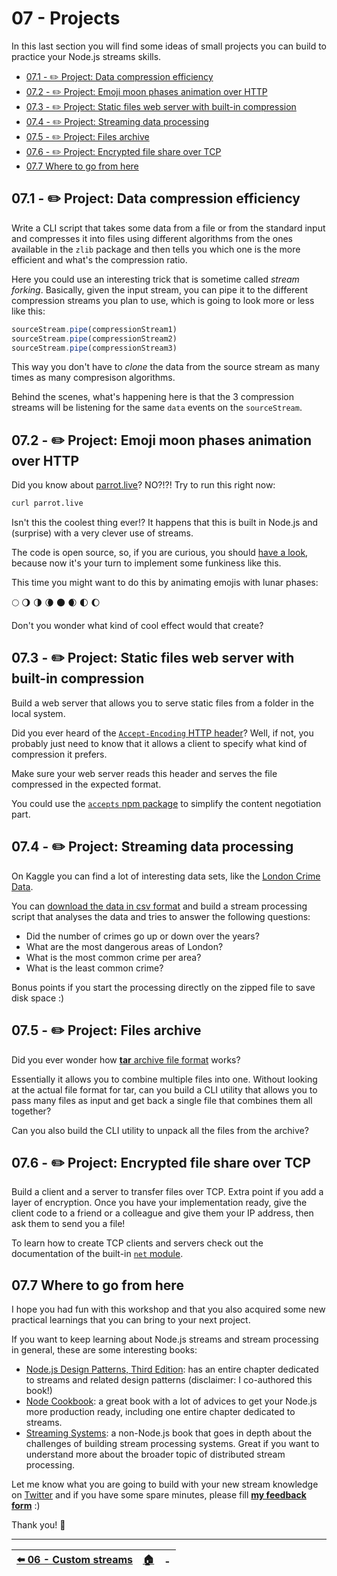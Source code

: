 # 07 - Projects

In this last section you will find some ideas of small projects you can build to practice your Node.js streams skills.

 - [07.1 - ✏️ Project: Data compression efficiency](#071---️-project-data-compression-efficiency)
 - [07.2 - ✏️ Project: Emoji moon phases animation over HTTP](#072---️-project-emoji-moon-phases-animation-over-http)
 - [07.3 - ✏️ Project: Static files web server with built-in compression](#073---️-project-static-files-web-server-with-built-in-compression)
 - [07.4 - ✏️ Project: Streaming data processing](#074---️-project-streaming-data-processing)
 - [07.5 - ✏️ Project: Files archive](#075---️-project-files-archive)
 - [07.6 - ✏️ Project: Encrypted file share over TCP](#076---️-project-encrypted-file-share-over-tcp)
 - [07.7 Where to go from here](#077-where-to-go-from-here)


## 07.1 - ✏️ Project: Data compression efficiency

Write a CLI script that takes some data from a file or from the standard input and compresses it into files using different algorithms from the ones available in the `zlib` package and then tells you which one is the more efficient and what's the compression ratio.

Here you could use an interesting trick that is sometime called *stream forking*. Basically, given the input stream, you can pipe it to the different compression streams you plan to use, which is going to look more or less like this:

```javascript
sourceStream.pipe(compressionStream1)
sourceStream.pipe(compressionStream2)
sourceStream.pipe(compressionStream3)
```

This way you don't have to *clone* the data from the source stream as many times as many compresison algorithms.

Behind the scenes, what's happening here is that the 3 compression streams will be listening for the same `data` events on the `sourceStream`.


## 07.2 - ✏️ Project: Emoji moon phases animation over HTTP

Did you know about [parrot.live](http://parrot.live)? NO?!?! Try to run this right now:

```bash
curl parrot.live
```

Isn't this the coolest thing ever!?
It happens that this is built in Node.js and (surprise) with a very clever use of streams.

The code is open source, so, if you are curious, you should [have a look](https://github.com/hugomd/parrot.live), because now it's your turn to implement some funkiness like this.

This time you might want to do this by animating emojis with lunar phases:

🌕 🌖 🌗 🌘 🌑 🌒 🌓 🌔

Don't you wonder what kind of cool effect would that create?


## 07.3 - ✏️ Project: Static files web server with built-in compression

Build a web server that allows you to serve static files from a folder in the local system.

Did you ever heard of the [`Accept-Encoding` HTTP header](https://developer.mozilla.org/en-US/docs/Web/HTTP/Headers/Accept-Encoding)? Well, if not, you probably just need to know that it allows a client to specify what kind of compression it prefers.

Make sure your web server reads this header and serves the file compressed in the expected format.

You could use the [`accepts` npm package](https://www.npmjs.com/package/accepts) to simplify the content negotiation part.


## 07.4 - ✏️ Project: Streaming data processing

On Kaggle you can find a lot of interesting data sets, like the [London Crime Data](https://www.kaggle.com/jboysen/london-crime/).

You can [download the data in csv format](https://www.kaggle.com/jboysen/london-crime/downloads/london-crime.zip/1) and build a stream processing script that analyses the data and tries to answer the following questions:

- Did the number of crimes go up or down over the years?
- What are the most dangerous areas of London?
- What is the most common crime per area?
- What is the least common crime?

Bonus points if you start the processing directly on the zipped file to save disk space :)


## 07.5 - ✏️ Project: Files archive

Did you ever wonder how [**tar** archive file format](https://en.wikipedia.org/wiki/Tar_(computing)) works?

Essentially it allows you to combine multiple files into one. Without looking at the actual file format for tar, can you build a CLI utility that allows you to pass many files as input and get back a single file that combines them all together?

Can you also build the CLI utility to unpack all the files from the archive?


## 07.6 - ✏️ Project: Encrypted file share over TCP

Build a client and a server to transfer files over TCP. Extra point if you add a layer of encryption. Once you have your implementation ready, give the client code to a friend or a colleague and give them your IP address, then ask them to send you a file!

To learn how to create TCP clients and servers check out the documentation of the built-in [`net` module](https://nodejs.org/api/net.html#net_class_net_server).


## 07.7 Where to go from here

I hope you had fun with this workshop and that you also acquired some new practical learnings that you can bring to your next project.

If you want to keep learning about Node.js streams and stream processing in general, these are some interesting books:

 - [Node.js Design Patterns, Third Edition](https://www.nodejsdesignpatterns.com/): has an entire chapter dedicated to streams and related design patterns (disclaimer: I co-authored this book!)
 - [Node Cookbook](https://www.packtpub.com/product/node-cookbook-fourth-edition/9781838558758): a great book with a lot of advices to get your Node.js more production ready, including one entire chapter dedicated to streams.
 - [Streaming Systems](http://streamingsystems.net/): a non-Node.js book that goes in depth about the challenges of building stream processing systems. Great if you want to understand more about the broader topic of distributed stream processing.

Let me know what you are going to build with your new stream knowledge on [Twitter](https://twitter.com/loige) and if you have some spare minutes, please fill [**my feedback form**](https://loige.link/streams-workshop-feedback) :)

Thank you! 👋

---

| [⬅️ 06 - Custom streams](/06-custom-streams/README.md) | [🏠](/README.md)| - |
|:--------------|:------:|------------------------------------------------:|